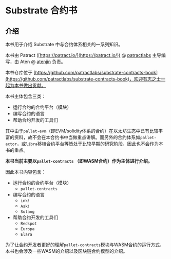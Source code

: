 # Substrate 合约书
## 介绍
本书用于介绍 Substrate 中与合约体系相关的一系列知识。

本书由 Patract ([https://patract.io/](https://patract.io/)) @ [patractlabs](https://github.com/patractlabs) 主导编写，由 Aten @ [atenjin](https://github.com/atenjin) 负责。

本书仓库位于 [https://github.com/patractlabs/substrate-contracts-book](https://github.com/patractlabs/substrate-contracts-book)，欢迎有志之士一起为本书做出贡献。

本书主体包含三类：

* 运行合约的合约平台（模块）
* 编写合约的语言
* 帮助合约开发的工具们

其中由于`pallet-evm`（即EVM/solidity体系的合约）在以太坊生态中已有比较丰富的资料，故不会在本合约书中当做重点讲解。而另外的合约体系如`pallet-actor`，或`libra`移植合约平台等皆处于比较早期的研究阶段，因此也不会作为本书的重点。

**本书当前主要以`pallet-contracts` （即WASM合约）作为主体进行介绍。**

因此本书内容包含：

* 运行合约的合约平台（模块）
    * `pallet-contracts`
* 编写合约的语言
    * `ink!`
    * `Ask!`
    * `Solang`
* 帮助合约开发的工具们
    * `Redspot`
    * `Europa`
    * `Elara`

为了让合约开发者更好的理解`pallet-contracts`模块与WASM合约的运行方式，本书也会涉及一些WASM的介绍以及区块链合约模型的介绍。